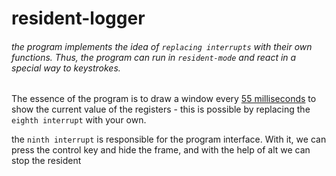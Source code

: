 # resident-logger

###### the program implements the idea of `replacing interrupts` with their own functions. Thus, the program can run in `resident-mode` and react in a special way to keystrokes.

The essence of the program is to draw a window every [55 milliseconds](http://vitaly_filatov.tripod.com/ng/asm/asm_001.7.html) to show the current value of the registers - this is possible by replacing the `eighth interrupt` with your own.

the `ninth interrupt` is responsible for the program interface. With it, we can press the control key and hide the frame, and with the help of alt we can stop the resident



